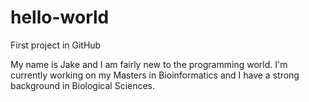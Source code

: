 # hello-world
First project in GitHub

My name is Jake and I am fairly new to the programming world.
I'm currently working on my Masters in Bioinformatics and I have a strong background in Biological Sciences.
